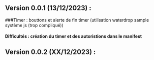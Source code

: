 ## Version 0.0.1 (13/12/2023) :
###Timer : bouttons et alerte de fin timer (utilisation waterdrop sample système js (trop compliqué))
#### Difficultés : création du timer et des autoristions dans le manifest
## Version 0.0.2 (XX/12/2023) :
####
